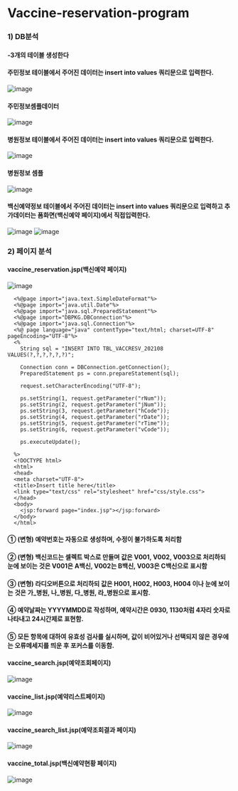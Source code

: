 # Vaccine-reservation-program
### 1) DB분석
#### -3개의 테이블 생성한다
#### 주민정보 테이블에서 주어진 데이터는 insert into values 쿼리문으로 입력한다.
![image](https://user-images.githubusercontent.com/102803326/201582727-a52758d4-4d81-4bec-92da-e37502431651.png)
#### 주민정보셈플데이터
![image](https://user-images.githubusercontent.com/102803326/201582757-f1a73b44-1d7d-4449-9b07-7905179471f5.png)
#### 병원정보 테이블에서 주어진 데이터는 insert into values 쿼리문으로 입력한다.
![image](https://user-images.githubusercontent.com/102803326/201582776-4037237e-1867-4cbe-bb3e-4407824ca922.png)
#### 병원정보 셈플
![image](https://user-images.githubusercontent.com/102803326/201582803-ffb784cb-b4b8-48a6-a080-016e266d7060.png)
#### 백신예약정보 테이블에서 주어진 데이터는 insert into values 쿼리문으로 입력하고 추가데이터는 폼화면(백신예약 페이지)에서 직접입력한다.
![image](https://user-images.githubusercontent.com/102803326/201582818-444d32ad-228e-4d6c-9405-0b667d96fe20.png)
![image](https://user-images.githubusercontent.com/102803326/201582829-c82935bd-aef3-431c-a295-9463ebeb587b.png)
### 2) 페이지 분석

#### vaccine_reservation.jsp(백신예약 페이지)
![image](https://user-images.githubusercontent.com/102803326/201582858-51d2048a-17dd-4890-94c2-b51789d745af.png)

```
  <%@page import="java.text.SimpleDateFormat"%>
  <%@page import="java.util.Date"%>
  <%@page import="java.sql.PreparedStatement"%>
  <%@page import="DBPKG.DBConnection"%>
  <%@page import="java.sql.Connection"%>
  <%@ page language="java" contentType="text/html; charset=UTF-8" pageEncoding="UTF-8"%>
  <%
    String sql = "INSERT INTO TBL_VACCRESV_202108 VALUES(?,?,?,?,?,?)";
    
    Connection conn = DBConnection.getConnection();
    PreparedStatement ps = conn.prepareStatement(sql);
    
    request.setCharacterEncoding("UTF-8");
    
    ps.setString(1, request.getParameter("rNum"));
    ps.setString(2, request.getParameter("jNum"));
    ps.setString(3, request.getParameter("hCode"));
    ps.setString(4, request.getParameter("rDate"));
    ps.setString(5, request.getParameter("rTime"));
    ps.setString(6, request.getParameter("vCode"));
    
    ps.executeUpdate();
    
  %>
  <!DOCTYPE html>
  <html>
  <head>
  <meta charset="UTF-8">
  <title>Insert title here</title>
  <link type="text/css" rel="stylesheet" href="css/style.css">
  </head>
  <body>
    <jsp:forward page="index.jsp"></jsp:forward>
  </body>
  </html> 
```

#### ① (변형) 예약번호는 자동으로 생성하며, 수정이 불가하도록 처리함
#### ② (변형) 백신코드는 셀렉트 박스로 만들며 값은 V001, V002, V003으로 처리하되 눈에 보이는 것은 V001은 A백신, V002는 B백신, V003은 C백신으로 표시함
#### ③ (변형) 라디오버튼으로 처리하되 값은 H001, H002, H003, H004 이나 눈에 보이는 것은 가_병원, 나_병원, 다_병원, 라_병원으로 표시함. 
#### ④ 예약날짜는 YYYYMMDD로 작성하며, 예약시간은 0930, 1130처럼 4자리 숫자로 나타내고 24시간제로 표현함.
#### ⑤ 모든 항목에 대하여 유효성 검사를 실시하며, 값이 비어있거나 선택되지 않은 경우에는 오류메세지를 띄운 후 포커스를 이동함.

#### vaccine_search.jsp(예약조회페이지)
![image](https://user-images.githubusercontent.com/102803326/201582909-c1c6ef2d-ae7e-4fa4-8cc9-45d7fb267ef6.png)
#### vaccine_list.jsp(예약리스트페이지)
![image](https://user-images.githubusercontent.com/102803326/201582934-e31f0969-4bd4-41aa-a764-c9e6fa60856f.png)
#### vaccine_search_list.jsp(예약조회결과 페이지)
![image](https://user-images.githubusercontent.com/102803326/201582958-40347dcc-2be1-4ab1-8f70-e58866a6b5d0.png)
#### vaccine_total.jsp(백신예약현황 페이지)
![image](https://user-images.githubusercontent.com/102803326/201582984-963b7a01-cd52-4035-ba0c-f1d7623c8029.png)
